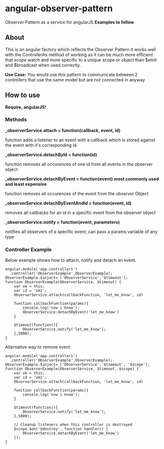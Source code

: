 # angular-observer-pattern
Observer Pattern as a service for angularJS
**Examples to follow**

## About
This is an angular factory which reflects the Observer Pattern it works well with the ControllerAs method of working as it can be much more efficient that $scope.$watch and more specific to a unique scope or object than $emit and $broadcast when used correctly. 

**Use Case:** You would use this pattern to communicate between 2 controllers that use the same model but are not connected in anyway

## How to use

**Require, angularJS!**

### Methods

**_observerService.attach = function(callback, event, id)**

function adds a listener to an event with a callback which is stored against the event with it's corresponding id.

**_observerService.detachById = function(id)**

function removes all occurences of one id from all events in the observer object

**_observerService.detachByEvent = function(event)** __most commonly used and least expensive__

function removes all occurences of the event from the observer Object

**_observerService.detachByEventAndId = function(event, id)**

removes all callbacks for an id in a specific event from the observer object

**_observerService.notify = function(event, parameters)**

notifies all observers of a specific event, can pass a params variable of any type

### Controller Example
Below example shows how to attach, notify and detach an event.
```
angular.module('app.controllers')
  .controller('ObserverExample',ObserverExample);
ObserverExample.$inject= ['ObserverService','$timeout'];
function ObserverExample(ObserverService, $timeout) {
    var vm = this;
    var id = 'vm1';
    ObserverService.attach(callbackFunction, 'let_me_know', id)
    
    function callbackFunction(params){
        console.log('now i know');
        ObserverService.detachByEvent('let_me_know')
    }
    
    $timeout(function(){
        ObserverService.notify('let_me_know');
    },5000);
}
```
Alternative way to remove event

```
angular.module('app.controllers')
  .controller('ObserverExample',ObserverExample);
ObserverExample.$inject= ['ObserverService','$timeout', '$scope'];
function ObserverExample(ObserverService, $timeout, $scope) {
    var vm = this;
    var id = 'vm1';
    ObserverService.attach(callbackFunction, 'let_me_know', id)
    
    function callbackFunction(params){
        console.log('now i know');
    }
    
    $timeout(function(){
        ObserverService.notify('let_me_know');
    },5000);
    
    // Cleanup listeners when this controller is destroyed
    $scope.$on('$destroy', function handler() {
        ObserverService.detachByEvent('let_me_know')
    });
}
```

